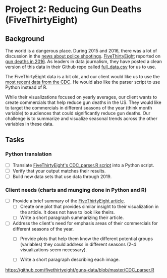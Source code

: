 # Project 2: Reducing Gun Deaths (FiveThirtyEight) 

## Background 

The world is a dangerous place.  During 2015 and 2016, there was a lot of discussion in the [news about police shootings](http://www.cbsnews.com/pictures/controversial-police-shootings/).  [FiveThirtyEight](https://fivethirtyeight.com/) reported on [gun deaths in 2016](https://fivethirtyeight.com/features/gun-deaths/).  As leaders in data journalism, they have posted a clean version of this data in their Github repo called [full_data.csv](https://github.com/fivethirtyeight/guns-data) for us to use. 

The FiveThirtyEight data is a bit old, and our client would like us to use the [most recent data from the CDC](https://www.cdc.gov/nchs/data_access/VitalStatsOnline.htm#Mortality_Multiple).  He would also like the parser script to use Python instead of R.

While their visualizations focused on yearly averages, our client wants to create commercials that help reduce gun deaths in the US.  They would like to target the commercials in different seasons of the year (think month variable) to audiences that could significantly reduce gun deaths. Our challenge is to summarize and visualize seasonal trends across the other variables in these data.

## Tasks

### Python translation

- [ ] Translate [FiveThirtyEight's CDC_parser.R script](https://github.com/fivethirtyeight/guns-data/blob/master/CDC_parser.R) into a Python script.
- [ ] Verify that your output matches their results.
- [ ] Build new data sets that use data through 2019.

### Client needs (charts and munging done in Python and R)

- [ ] Provide a brief summary of the [FiveThirtyEight article](https://fivethirtyeight.com/features/gun-deaths/).
    - [ ] Create one plot that provides similar insight to their visualization in the article. It does not have to look like theirs.
    - [ ] Write a short paragraph summarizing their article.
- [ ] Address the client's need for emphasis areas of their commercials for different seasons of the year.
    - [ ] Provide plots that help them know the different potential groups (variables) they could address in different seasons (2-4 visualizations seem necessary).
    - [ ] Write a short paragraph describing each image.


https://github.com/fivethirtyeight/guns-data/blob/master/CDC_parser.R

